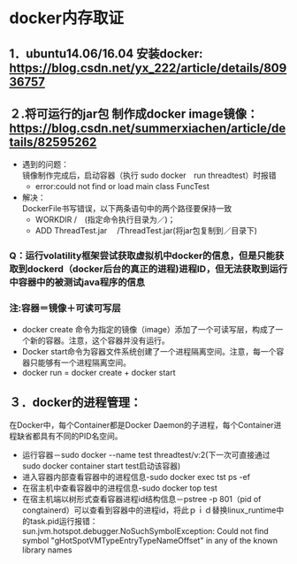 # docker内存取证  
## 1．ubuntu14.06/16.04 安装docker: https://blog.csdn.net/yx_222/article/details/80936757    
## ２.将可运行的jar包 制作成docker image镜像：https://blog.csdn.net/summerxiachen/article/details/82595262   
* 遇到的问题：   
镜像制作完成后，启动容器（执行 sudo docker　run threadtest）时报错　　　　
    - error:could not find or load main class FuncTest　　　
* 解决：  
DockerFile书写错误，以下两条语句中的两个路径要保持一致  
    - WORKDIR /　(指定命令执行目录为／)；  
    - ADD ThreadTest.jar 　/ThreadTest.jar(将jar包复制到／目录下)　　　
### Q：运行volatility框架尝试获取虚拟机中docker的信息，但是只能获取到dockerd（docker后台的真正的进程)进程ID，但无法获取到运行中容器中的被测试java程序的信息  
### 注:容器＝镜像＋可读可写层　　
- docker create 命令为指定的镜像（image）添加了一个可读写层，构成了一个新的容器。注意，这个容器并没有运行。  
- Docker start命令为容器文件系统创建了一个进程隔离空间。注意，每一个容器只能够有一个进程隔离空间。  
- docker run = docker create + docker start  
## ３．docker的进程管理：　 　
在Docker中，每个Container都是Docker Daemon的子进程，每个Container进程缺省都具有不同的PID名空间。
* 运行容器－sudo docker --name test threadtest/v:2(下一次可直接通过sudo docker container start test启动该容器)
* 进入容器内部查看容器中的进程信息-sudo docker exec tst ps -ef　　
* 在宿主机中查看容器中的进程信息-sudo docker top test　　　
* 在宿主机端以树形式查看容器进程id结构信息－pstree -p 801（pid of congtainerd）可以查看到容器中的进程id，将此ｐｉｄ替换linux_runtime中的task.pid运行报错：sun.jvm.hotspot.debugger.NoSuchSymbolException: Could not find symbol "gHotSpotVMTypeEntryTypeNameOffset" in any of the known library names


